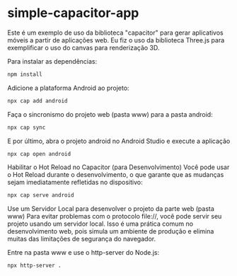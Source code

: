 # simple-capacitor-app
Este é um exemplo de uso da biblioteca "capacitor" para gerar aplicativos móveis a partir de aplicações web. Eu fiz o uso da biblioteca Three.js para exemplificar o uso do canvas para renderização 3D.


Para instalar as dependências:

```bash
npm install
```

Adicione a plataforma Android ao projeto:

```bash
npx cap add android
```

Faça o sincronismo do projeto web (pasta www) para a pasta android:

```bash
npx cap sync
```

E por último, abra o projeto android no Android Studio e execute a aplicação

```bash
npx cap open android
```

Habilitar o Hot Reload no Capacitor (para Desenvolvimento)
Você pode usar o Hot Reload durante o desenvolvimento, o que garante que as mudanças sejam imediatamente refletidas no dispositivo:

```bash
npx cap serve android
```

Use um Servidor Local para desenvolver o projeto da parte web (pasta www)
Para evitar problemas com o protocolo file://, você pode servir seu projeto usando um servidor local. Isso é uma prática comum no desenvolvimento web, pois simula um ambiente de produção e elimina muitas das limitações de segurança do navegador.

Entre na pasta www e use o http-server do Node.js:

```bash
npx http-server .
```
